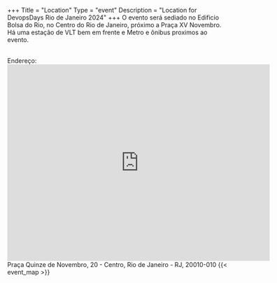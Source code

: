 +++
Title = "Location"
Type = "event"
Description = "Location for DevopsDays Rio de Janeiro 2024"
+++
O evento será sediado no Edificio Bolsa do Rio, no Centro do Rio de Janeiro, próximo a Praça XV Novembro. Há uma estação de VLT bem em frente e Metro e ônibus proximos ao evento.

<br>
Endereço:<br> <iframe src="https://www.google.com/maps/embed?pb=!1m18!1m12!1m3!1d3675.299892760122!2d-43.17701722392591!3d-22.902306979258192!2m3!1f0!2f0!3f0!3m2!1i1024!2i768!4f13.1!3m3!1m2!1s0x9981e20355b637%3A0x908e903f9521cbdf!2sEdificio%20Bolsa%20do%20Rio!5e0!3m2!1spt-BR!2sbr!4v1705518378601!5m2!1spt-BR!2sbr" width="600" height="450" style="border:0;" allowfullscreen="" loading="lazy" referrerpolicy="no-referrer-when-downgrade"></iframe><br>Praça Quinze de Novembro, 20 - Centro, Rio de Janeiro - RJ, 20010-010</a>
<!-- Uncomment this only if you have set the coordinates for your location in the config yaml. Get Latitude and Longitude of a Point: http://itouchmap.com/latlong.html -->
{{< event_map >}}

<!-- Edit and uncomment to let people know what accessibility features you have available -->
<!-- 
    Example from Minneapolis 2020

    We offer wheelchair-designated spaces, chairs, and standing options (with tall tables) in the mainstage session room; a quiet room; bathrooms labeled according to the facilities they contain; professional live captioning of mainstage sessions; ingredient labeling (based on data provided when registering); and private space (upon request) for those nursing. We'd also be happy to accommodate any other accessibility needs upon request: {{< email_organizers >}}    
-->
